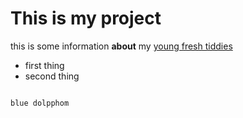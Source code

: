 # This is my project
this is some information **about** my  [young fresh tiddies](http://google.com)
- first thing
- second thing


```

blue dolpphom

```
